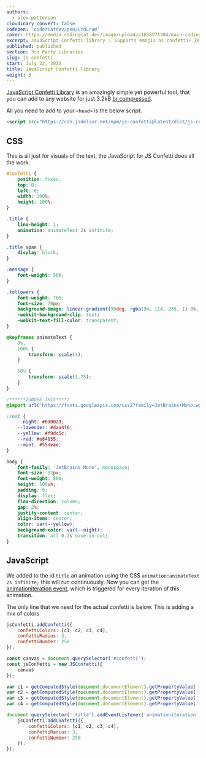 ```yaml
---
authors:
  - alex-patterson
cloudinary_convert: false
codepen: 'codercatdev/pen/LYdLraW'
cover: https://media.codingcat.dev/image/upload/v1658571304/main-codingcatdev-photo/JS-confetti.png
excerpt: JavaScript Confetti library 💥 Supports emojis as confetti⚡️ Zero dependencies used🦄 Works without any config, yet configurable🛠 Has TypeScript typings🧩 Confetti speed adapts to user screen width.
published: published
section: 3rd Party Libraries
slug: js-confetti
start: July 22, 2022
title: JavaScript Confetti library
weight: 3
---
```


[JavaScript Confetti Library](https://www.npmjs.com/package/js-confetti) is an amazingly simple yet powerful tool, that you can add to any website for just 3.2kB [br compressed](https://en.wikipedia.org/wiki/Brotli).

All you need to add to your `<head>` is the below script.

```html
<script src="https://cdn.jsdelivr.net/npm/js-confetti@latest/dist/js-confetti.browser.js"></script>
```

## CSS

This is all just for visuals of the text, the JavaScript for JS Confetti does all the work.

```css
#confetti {
	position: fixed;
	top: 0;
	left: 0;
	width: 100%;
	height: 100%;
}

.title {
	line-height: 1;
	animation: animateText 2s infinite;
}

.title span {
	display: block;
}

.message {
	font-weight: 500;
}

.followers {
	font-weight: 700;
	font-size: 70px;
	background-image: linear-gradient(90deg, rgba(94, 114, 235, 1) 0%, #ff9190 56%, #fec195 100%);
	-webkit-background-clip: text;
	-webkit-text-fill-color: transparent;
}

@keyframes animateText {
	0%,
	100% {
		transform: scale(1);
	}

	50% {
		transform: scale(1.75);
	}
}

/******IGNORE THIS****/
@import url('https://fonts.googleapis.com/css2?family=JetBrains+Mono:wght@800&display=swap');

:root {
	--night: #0d0029;
	--lavender: #daa4f6;
	--yellow: #f9dc5c;
	--red: #e84855;
	--mint: #55deae;
}

body {
	font-family: 'JetBrains Mono', monospace;
	font-size: 32px;
	font-weight: 800;
	height: 100vh;
	padding: 0;
	display: flex;
	flex-direction: column;
	gap: 2%;
	justify-content: center;
	align-items: center;
	color: var(--yellow);
	background-color: var(--night);
	transition: all 0.3s ease-in-out;
}
```

## JavaScript

We added to the id `title` an animation using the CSS `animation:animateText 2s infinite;` this will run continuously. Now you can get the [animationiteration event](https://developer.mozilla.org/en-US/docs/Web/API/Element/animationiteration_event), which is triggered for every iteration of this animation.

The only line that we need for the actual confetti is below. This is adding a mix of colors

```jsx
jsConfetti.addConfetti({
	confettiColors: [c1, c2, c3, c4],
	confettiRadius: 3,
	confettiNumber: 250
});
```

```jsx
const canvas = document.querySelector('#confetti');
const jsConfetti = new JSConfetti({
	canvas
});

var c1 = getComputedStyle(document.documentElement).getPropertyValue('--lavender');
var c2 = getComputedStyle(document.documentElement).getPropertyValue('--yellow');
var c3 = getComputedStyle(document.documentElement).getPropertyValue('--red');
var c4 = getComputedStyle(document.documentElement).getPropertyValue('--mint');

document.querySelector('.title').addEventListener('animationiteration', () => {
	jsConfetti.addConfetti({
		confettiColors: [c1, c2, c3, c4],
		confettiRadius: 3,
		confettiNumber: 250
	});
});
```

